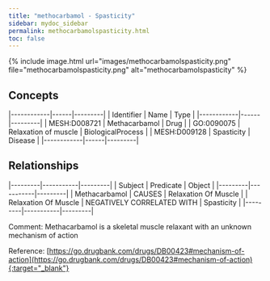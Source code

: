 ```yaml
---
title: "methocarbamol - Spasticity"
sidebar: mydoc_sidebar
permalink: methocarbamolspasticity.html
toc: false 
---
```


{% include image.html url="images/methocarbamolspasticity.png" file="methocarbamolspasticity.png" alt="methocarbamolspasticity" %}

## Concepts

|------------|------|---------|
| Identifier | Name | Type    |
|------------|------|---------|
| MESH:D008721 | Methacarbamol | Drug |
| GO:0090075 | Relaxation of muscle | BiologicalProcess |
| MESH:D009128 | Spasticity | Disease |
|------------|------|---------|

## Relationships

|---------|-----------|---------|
| Subject | Predicate | Object  |
|---------|-----------|---------|
| Methacarbamol | CAUSES | Relaxation Of Muscle |
| Relaxation Of Muscle | NEGATIVELY CORRELATED WITH | Spasticity |
|---------|-----------|---------|

Comment: Methacarbamol is a skeletal muscle relaxant with an unknown mechanism of action

Reference: [https://go.drugbank.com/drugs/DB00423#mechanism-of-action](https://go.drugbank.com/drugs/DB00423#mechanism-of-action){:target="_blank"}